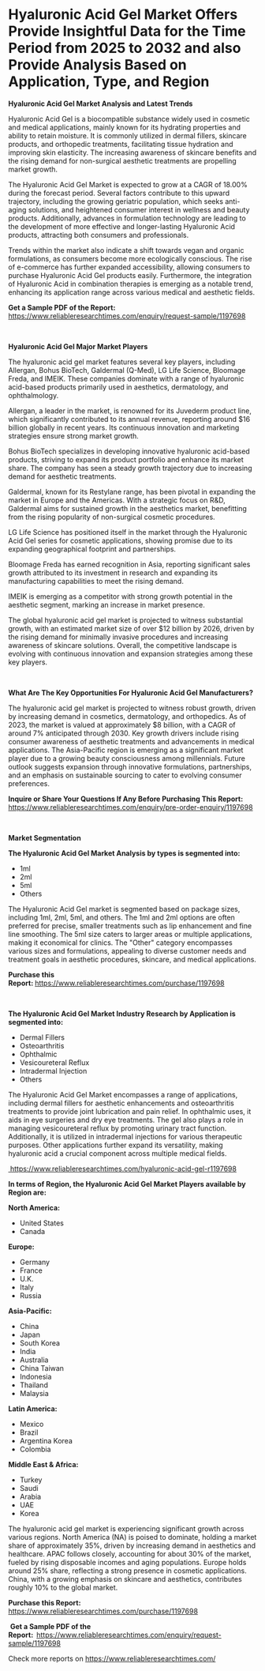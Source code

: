 <p><h1>Hyaluronic Acid Gel Market Offers Provide Insightful Data for the Time Period from 2025 to 2032 and also Provide Analysis Based on Application, Type, and Region</h1></p><p><strong>Hyaluronic Acid Gel Market Analysis and Latest Trends</strong></p>
<p><p>Hyaluronic Acid Gel is a biocompatible substance widely used in cosmetic and medical applications, mainly known for its hydrating properties and ability to retain moisture. It is commonly utilized in dermal fillers, skincare products, and orthopedic treatments, facilitating tissue hydration and improving skin elasticity. The increasing awareness of skincare benefits and the rising demand for non-surgical aesthetic treatments are propelling market growth.</p><p>The Hyaluronic Acid Gel Market is expected to grow at a CAGR of 18.00% during the forecast period. Several factors contribute to this upward trajectory, including the growing geriatric population, which seeks anti-aging solutions, and heightened consumer interest in wellness and beauty products. Additionally, advances in formulation technology are leading to the development of more effective and longer-lasting Hyaluronic Acid products, attracting both consumers and professionals.</p><p>Trends within the market also indicate a shift towards vegan and organic formulations, as consumers become more ecologically conscious. The rise of e-commerce has further expanded accessibility, allowing consumers to purchase Hyaluronic Acid Gel products easily. Furthermore, the integration of Hyaluronic Acid in combination therapies is emerging as a notable trend, enhancing its application range across various medical and aesthetic fields.</p></p>
<p><strong>Get a Sample PDF of the Report:&nbsp;</strong> <a href="https://www.reliableresearchtimes.com/enquiry/request-sample/1197698?utm_campaign=3085&utm_medium=2&utm_source=Github&utm_content=ia&utm_term=04042025&utm_id=hyaluronic-acid-gel">https://www.reliableresearchtimes.com/enquiry/request-sample/1197698</a></p>
<p>&nbsp;</p>
<p><strong>Hyaluronic Acid Gel Major Market Players</strong></p>
<p><p>The hyaluronic acid gel market features several key players, including Allergan, Bohus BioTech, Galdermal (Q-Med), LG Life Science, Bloomage Freda, and IMEIK. These companies dominate with a range of hyaluronic acid-based products primarily used in aesthetics, dermatology, and ophthalmology.</p><p>Allergan, a leader in the market, is renowned for its Juvederm product line, which significantly contributed to its annual revenue, reporting around $16 billion globally in recent years. Its continuous innovation and marketing strategies ensure strong market growth.</p><p>Bohus BioTech specializes in developing innovative hyaluronic acid-based products, striving to expand its product portfolio and enhance its market share. The company has seen a steady growth trajectory due to increasing demand for aesthetic treatments.</p><p>Galdermal, known for its Restylane range, has been pivotal in expanding the market in Europe and the Americas. With a strategic focus on R&D, Galdermal aims for sustained growth in the aesthetics market, benefitting from the rising popularity of non-surgical cosmetic procedures.</p><p>LG Life Science has positioned itself in the market through the Hyaluronic Acid Gel series for cosmetic applications, showing promise due to its expanding geographical footprint and partnerships. </p><p>Bloomage Freda has earned recognition in Asia, reporting significant sales growth attributed to its investment in research and expanding its manufacturing capabilities to meet the rising demand.</p><p>IMEIK is emerging as a competitor with strong growth potential in the aesthetic segment, marking an increase in market presence.</p><p>The global hyaluronic acid gel market is projected to witness substantial growth, with an estimated market size of over $12 billion by 2026, driven by the rising demand for minimally invasive procedures and increasing awareness of skincare solutions. Overall, the competitive landscape is evolving with continuous innovation and expansion strategies among these key players.</p></p>
<p>&nbsp;</p>
<p><strong>What Are The Key Opportunities For Hyaluronic Acid Gel Manufacturers?</strong></p>
<p><p>The hyaluronic acid gel market is projected to witness robust growth, driven by increasing demand in cosmetics, dermatology, and orthopedics. As of 2023, the market is valued at approximately $8 billion, with a CAGR of around 7% anticipated through 2030. Key growth drivers include rising consumer awareness of aesthetic treatments and advancements in medical applications. The Asia-Pacific region is emerging as a significant market player due to a growing beauty consciousness among millennials. Future outlook suggests expansion through innovative formulations, partnerships, and an emphasis on sustainable sourcing to cater to evolving consumer preferences.</p></p>
<p><strong>Inquire or Share Your Questions If Any Before Purchasing This Report:</strong> <a href="https://www.reliableresearchtimes.com/enquiry/pre-order-enquiry/1197698?utm_campaign=3085&utm_medium=2&utm_source=Github&utm_content=ia&utm_term=04042025&utm_id=hyaluronic-acid-gel">https://www.reliableresearchtimes.com/enquiry/pre-order-enquiry/1197698</a></p>
<p>&nbsp;</p>
<p><strong>Market Segmentation</strong></p>
<p><strong>The Hyaluronic Acid Gel Market Analysis by types is segmented into:</strong></p>
<p><ul><li>1ml</li><li>2ml</li><li>5ml</li><li>Others</li></ul></p>
<p><p>The Hyaluronic Acid Gel market is segmented based on package sizes, including 1ml, 2ml, 5ml, and others. The 1ml and 2ml options are often preferred for precise, smaller treatments such as lip enhancement and fine line smoothing. The 5ml size caters to larger areas or multiple applications, making it economical for clinics. The "Other" category encompasses various sizes and formulations, appealing to diverse customer needs and treatment goals in aesthetic procedures, skincare, and medical applications.</p></p>
<p><strong>Purchase this Report:&nbsp;</strong><a href="https://www.reliableresearchtimes.com/purchase/1197698?utm_campaign=3085&utm_medium=2&utm_source=Github&utm_content=ia&utm_term=04042025&utm_id=hyaluronic-acid-gel">https://www.reliableresearchtimes.com/purchase/1197698</a></p>
<p>&nbsp;</p>
<p><strong>The Hyaluronic Acid Gel Market Industry Research by Application is segmented into:</strong></p>
<p><ul><li>Dermal Fillers</li><li>Osteoarthritis</li><li>Ophthalmic</li><li>Vesicoureteral Reflux</li><li>Intradermal Injection</li><li>Others</li></ul></p>
<p><p>The Hyaluronic Acid Gel Market encompasses a range of applications, including dermal fillers for aesthetic enhancements and osteoarthritis treatments to provide joint lubrication and pain relief. In ophthalmic uses, it aids in eye surgeries and dry eye treatments. The gel also plays a role in managing vesicoureteral reflux by promoting urinary tract function. Additionally, it is utilized in intradermal injections for various therapeutic purposes. Other applications further expand its versatility, making hyaluronic acid a crucial component across multiple medical fields.</p></p>
<p><a href="https://www.reliableresearchtimes.com/hyaluronic-acid-gel-r1197698?utm_campaign=3085&utm_medium=2&utm_source=Github&utm_content=ia&utm_term=04042025&utm_id=hyaluronic-acid-gel">&nbsp;https://www.reliableresearchtimes.com/hyaluronic-acid-gel-r1197698</a></p>
<p><strong>In terms of Region, the Hyaluronic Acid Gel Market Players available by Region are:</strong></p>
<p>
    <p> <strong> North America: </strong>
        <ul>
            <li>United States</li>
            <li>Canada</li>
        </ul>
        </p> 
    <p> <strong> Europe: </strong>
        <ul>
            <li>Germany</li>
            <li>France</li>
            <li>U.K.</li>
            <li>Italy</li>
            <li>Russia</li>
        </ul>
        </p> 
    <p> <strong> Asia-Pacific: </strong>
        <ul>
            <li>China</li>
            <li>Japan</li>
            <li>South Korea</li>
            <li>India</li>
            <li>Australia</li>
            <li>China Taiwan</li>
            <li>Indonesia</li>
            <li>Thailand</li>
            <li>Malaysia</li>
        </ul>
        </p> 
    <p> <strong> Latin America: </strong>
        <ul>
            <li>Mexico</li>
            <li>Brazil</li>
            <li>Argentina Korea</li>
            <li>Colombia</li>
        </ul>
        </p> 
    <p> <strong> Middle East & Africa: </strong>
        <ul>
            <li>Turkey</li>
            <li>Saudi</li>
            <li>Arabia</li>
            <li>UAE</li>
            <li>Korea</li>
        </ul>
    </p>
    </p>
<p><p>The hyaluronic acid gel market is experiencing significant growth across various regions. North America (NA) is poised to dominate, holding a market share of approximately 35%, driven by increasing demand in aesthetics and healthcare. APAC follows closely, accounting for about 30% of the market, fueled by rising disposable incomes and aging populations. Europe holds around 25% share, reflecting a strong presence in cosmetic applications. China, with a growing emphasis on skincare and aesthetics, contributes roughly 10% to the global market.</p></p>
<p><strong>Purchase this Report: </strong><a href="https://www.reliableresearchtimes.com/purchase/1197698?utm_campaign=3085&utm_medium=2&utm_source=Github&utm_content=ia&utm_term=04042025&utm_id=hyaluronic-acid-gel">https://www.reliableresearchtimes.com/purchase/1197698</a></p>
<p>&nbsp;<strong>Get a Sample PDF of the Report:&nbsp;&nbsp;</strong><a href="https://www.reliableresearchtimes.com/enquiry/request-sample/1197698?utm_campaign=3085&utm_medium=2&utm_source=Github&utm_content=ia&utm_term=04042025&utm_id=hyaluronic-acid-gel">https://www.reliableresearchtimes.com/enquiry/request-sample/1197698</a></p>
<p><strong></strong></p>
<p>Check more reports on <a href="https://www.reliableresearchtimes.com/?utm_campaign=3085&utm_medium=2&utm_source=Github&utm_content=ia&utm_term=04042025&utm_id=hyaluronic-acid-gel">https://www.reliableresearchtimes.com/</a></p>